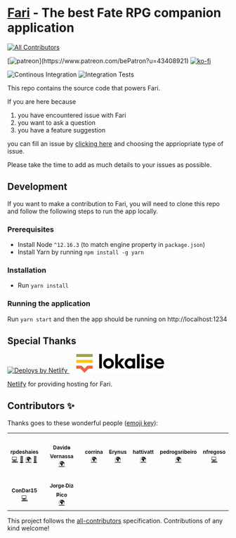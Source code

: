 <!--
# TODO

- [ ] TEST: https://developer.chrome.com/blog/enabling-shared-array-buffer/#cross-origin-isolation

# vNext

- [x] feat: Ability to use Building Blocks inside Index Cards
- [ ] feat: Add cards inside Cards (e.g. to be able to represent zones)
- [x] feat: Add a "Duplicate" button on Index cards
- [x] feat: Change color pick on Index Card to support any type of color
  - [x] feat: Make index card text color dynamic based on background color
- [ ] feat: sort cards
- [ ] feat: Index Cards templates
- [x] style: Enhance tab design of scenes
- [x] chore: Migrate V1 scenes to V2 Scenes

To verify

- [ ] set meta delays....
- [x] // TODO main point counter

# THINK
- [ ] feat: make section help link dynamic
- [ ] Button base on skill for insta roll?
- [ ] text on slot tracker ?
- [ ] highlight tab text on click ?
- [ ] duplicate without advanced mode ?

# Future
- [ ] genesys dice
- [ ] math functions
- [ ] table building blocks
- [ ] image building block
-->

# [Fari](https://fari.app) - The best Fate RPG companion application

<!-- ALL-CONTRIBUTORS-BADGE:START - Do not remove or modify this section -->

[![All Contributors](https://img.shields.io/badge/all_contributors-9-orange.svg?style=flat-square)](#contributors-)

<!-- ALL-CONTRIBUTORS-BADGE:END -->

[![patreon](https://img.shields.io/static/v1?style=flat-square&logo=patreon&color=FF4D42&label=donate&message=Become%20a%20Patrons!)](https://www.patreon.com/bePatron?u=43408921)
[![ko-fi](https://img.shields.io/static/v1?style=flat-square&logo=ko-fi&color=3f51b5&label=donate&message=Support%20me%20on%20Ko-Fi)](https://ko-fi.com/B0B4AHLJ)

![Continous Integration](https://github.com/fariapp/fari/workflows/CI/badge.svg)
![Integration Tests](https://github.com/fariapp/fari/workflows/Integration%20Tests/badge.svg)

This repo contains the source code that powers Fari.

If you are here because

1. you have encountered issue with Fari
2. you want to ask a question
3. you have a feature suggestion

you can fill an issue by [clicking here](https://github.com/fariapp/fari/issues/new/choose) and choosing the appriopriate type of issue.

Please take the time to add as much details to your issues as possible.

## Development

If you want to make a contribution to Fari, you will need to clone this repo and follow the following steps to run the app locally.

### Prerequisites

- Install Node `^12.16.3` (to match engine property in `package.json`)
- Install Yarn by running `npm install -g yarn`

### Installation

- Run `yarn install`

### Running the application

Run `yarn start` and then the app should be running on http://localhost:1234

## Special Thanks

<a href="https://www.netlify.com">
  <img width="100px" src="https://www.netlify.com/img/global/badges/netlify-color-accent.svg" alt="Deploys by Netlify" />
</a>
<a href="https://lokalise.com/">
  <img  width="200px" style="margin-left:16px;" src="./images/services/lokalise.png" alt="[Deploys by Netlify](https://lokalise.com/)" />
</a>

[Netlify](https://netlify.com/) for providing hosting for Fari.

## Contributors ✨

Thanks goes to these wonderful people ([emoji key](https://allcontributors.org/docs/en/emoji-key)):

<!-- ALL-CONTRIBUTORS-LIST:START - Do not remove or modify this section -->
<!-- prettier-ignore-start -->
<!-- markdownlint-disable -->
<table>
  <tr>
    <td align="center"><a href="https://github.com/RPDeshaies"><img src="https://avatars0.githubusercontent.com/u/6224111?v=4?s=100" width="100px;" alt=""/><br /><sub><b>rpdeshaies</b></sub></a><br /><a href="https://github.com/fariapp/fari/commits?author=RPDeshaies" title="Code">💻</a> <a href="https://github.com/fariapp/fari/commits?author=RPDeshaies" title="Documentation">📖</a> <a href="#translation-RPDeshaies" title="Translation">🌍</a> <a href="https://github.com/fariapp/fari/pulls?q=is%3Apr+reviewed-by%3ARPDeshaies" title="Reviewed Pull Requests">👀</a></td>
    <td align="center"><a href="https://github.com/Redjaw"><img src="https://avatars1.githubusercontent.com/u/4438516?v=4?s=100" width="100px;" alt=""/><br /><sub><b>Davide Vernassa</b></sub></a><br /><a href="#translation-Redjaw" title="Translation">🌍</a></td>
    <td align="center"><a href="http://corrinachow.com"><img src="https://avatars1.githubusercontent.com/u/35117708?v=4?s=100" width="100px;" alt=""/><br /><sub><b>corrina</b></sub></a><br /><a href="#translation-corrinachow" title="Translation">🌍</a></td>
    <td align="center"><a href="https://github.com/Erynus"><img src="https://avatars0.githubusercontent.com/u/65954558?v=4?s=100" width="100px;" alt=""/><br /><sub><b>Erynus</b></sub></a><br /><a href="#translation-Erynus" title="Translation">🌍</a></td>
    <td align="center"><a href="https://github.com/hattivatt"><img src="https://avatars1.githubusercontent.com/u/58445227?v=4?s=100" width="100px;" alt=""/><br /><sub><b>hattivatt</b></sub></a><br /><a href="#translation-hattivatt" title="Translation">🌍</a></td>
    <td align="center"><a href="https://github.com/pedrogsribeiro"><img src="https://avatars1.githubusercontent.com/u/70762456?v=4?s=100" width="100px;" alt=""/><br /><sub><b>pedrogsribeiro</b></sub></a><br /><a href="#translation-pedrogsribeiro" title="Translation">🌍</a></td>
    <td align="center"><a href="https://github.com/nfregoso"><img src="https://avatars1.githubusercontent.com/u/2292312?v=4?s=100" width="100px;" alt=""/><br /><sub><b>nfregoso</b></sub></a><br /><a href="https://github.com/fariapp/fari/commits?author=nfregoso" title="Code">💻</a></td>
  </tr>
  <tr>
    <td align="center"><a href="https://github.com/ConDar15"><img src="https://avatars3.githubusercontent.com/u/5701626?v=4?s=100" width="100px;" alt=""/><br /><sub><b>ConDar15</b></sub></a><br /><a href="https://github.com/fariapp/fari/commits?author=ConDar15" title="Code">💻</a></td>
    <td align="center"><a href="http://xurxodiz.eu/"><img src="https://avatars3.githubusercontent.com/u/391584?v=4?s=100" width="100px;" alt=""/><br /><sub><b>Jorge Diz Pico</b></sub></a><br /><a href="#translation-xurxodiz" title="Translation">🌍</a></td>
  </tr>
</table>

<!-- markdownlint-restore -->
<!-- prettier-ignore-end -->

<!-- ALL-CONTRIBUTORS-LIST:END -->

This project follows the [all-contributors](https://github.com/all-contributors/all-contributors) specification. Contributions of any kind welcome!
